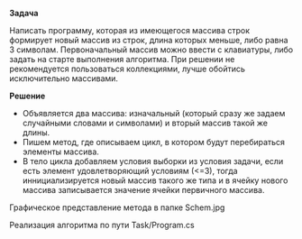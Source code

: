 **Задача**

Написать программу, которая из имеющегося массива строк формирует новый массив из строк, длина которых меньше, либо равна 3 символам. Первоначальный массив можно ввести с клавиатуры, либо задать на старте выполнения алгоритма. При решении не рекомендуется пользоваться коллекциями, лучше обойтись исключительно массивами.

**Решение**

* Объявляется два массива: изначальный (который сразу же задаем случайными словами и символами) и вторый массив такой же длины.
* Пишем метод, где описываем цикл, в котором будут перебираться элементы массива.
* В тело цикла добавляем условия выборки из условия задачи, если есть элемент удовлетворяющий условиям (<=3), тогда иннициализируется новый массив такого же типа и в ячейку нового массива записывается значение ячейки первичного массива.

Графическое представление метода в папке Schem.jpg

Реализация алгоритма по пути Task/Program.cs

